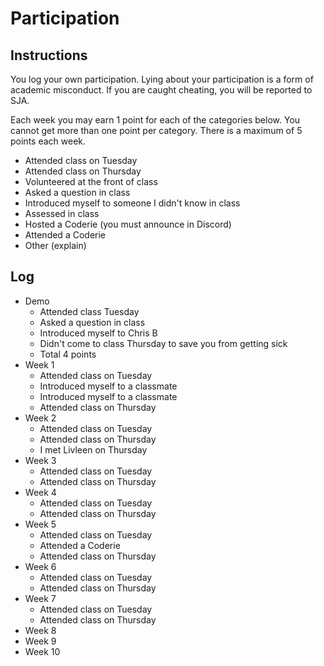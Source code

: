 Participation
=============

## Instructions ##

You log your own participation. Lying about your participation is a form of
academic misconduct. If you are caught cheating, you will be reported to SJA.

Each week you may earn 1 point for each of the categories below. You cannot get
more than one point per category. There is a maximum of 5 points each week.

+ Attended class on Tuesday
+ Attended class on Thursday
+ Volunteered at the front of class
+ Asked a question in class
+ Introduced myself to someone I didn't know in class
+ Assessed in class
+ Hosted a Coderie (you must announce in Discord)
+ Attended a Coderie
+ Other (explain)

## Log ##

- Demo
	+ Attended class Tuesday
	+ Asked a question in class
	+ Introduced myself to Chris B
	+ Didn't come to class Thursday to save you from getting sick
	+ Total 4 points
- Week 1
	+ Attended class on Tuesday
	+ Introduced myself to a classmate
	+ Introduced myself to a classmate
	+ Attended class on Thursday
- Week 2
	+ Attended class on Tuesday
	+ Attended class on Thursday
	+ I met Livleen on Thursday
- Week 3
	+ Attended class on Tuesday
	+ Attended class on Thursday
- Week 4
	+ Attended class on Tuesday
	+ Attended class on Thursday
- Week 5
	+ Attended class on Tuesday
	+ Attended a Coderie
	+ Attended class on Thursday
- Week 6
	+ Attended class on Tuesday
	+ Attended class on Thursday
- Week 7
	+ Attended class on Tuesday
	+ Attended class on Thursday
- Week 8
- Week 9
- Week 10
